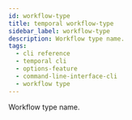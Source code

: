 ```yaml
---
id: workflow-type
title: temporal workflow-type
sidebar_label: workflow-type
description: Workflow type name.
tags:
  - cli reference
  - temporal cli
  - options-feature
  - command-line-interface-cli
  - workflow type
---
```


Workflow type name.
